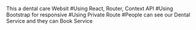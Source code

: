 This a dental care Websit
#Using React, Router, Context API
#Using Bootstrap for responsive
#Using Private Route
#People can see our Dental Service and they can Book Service
